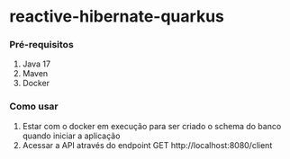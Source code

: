 # reactive-hibernate-quarkus

### Pré-requisitos

1. Java 17
2. Maven
3. Docker

### Como usar

1. Estar com o docker em execução para ser criado o schema do banco quando iniciar a aplicação
2. Acessar a API através do endpoint GET http://localhost:8080/client